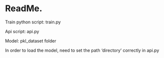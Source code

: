 # ReadMe.

Train python script: train.py

Api script: api.py

Model: pkl_dataset folder

In order to load the model, need to set the path ‘directory’ correctly in api.py 

